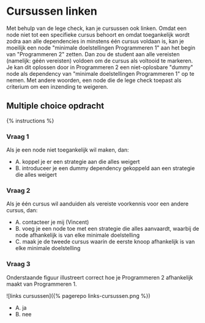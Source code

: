 # Cursussen linken

Met behulp van de lege check, kan je cursussen ook linken. Omdat een node niet tot een specifieke cursus behoort en omdat toegankelijk wordt zodra aan alle dependencies in minstens één cursus voldaan is, kan je moeilijk een node "minimale doelstellingen Programmeren 1" aan het begin van "Programmeren 2" zetten. Dan zou de student aan alle vereisten (namelijk: géén vereisten) voldoen om de cursus als voltooid te markeren. Je kan dit oplossen door in Programmeren 2 een niet-oplosbare "dummy" node als dependency van "minimale doelstellingen Programmeren 1" op te nemen. Met andere woorden, een node die de lege check toepast als criterium om een inzending te weigeren.

## Multiple choice opdracht

{% instructions %}

### Vraag 1

Als je een node niet toegankelijk wil maken, dan:

* A. koppel je er een strategie aan die alles weigert
* B. introduceer je een dummy dependency gekoppeld aan een strategie die alles weigert

### Vraag 2

Als je één cursus wil aanduiden als vereiste voorkennis voor een andere cursus, dan:

* A. contacteer je mij (Vincent)
* B. voeg je een node toe met een strategie die alles aanvaardt, waarbij de node afhankelijk is van elke minimale doelstelling
* C. maak je de tweede cursus waarin de eerste knoop afhankelijk is van elke minimale doelstelling

### Vraag 3

Onderstaande figuur illustreert correct hoe je Programmeren 2 afhankelijk maakt van Programmeren 1.

![links cursussen]({% pagerepo links-cursussen.png %})

* A. ja
* B. nee
